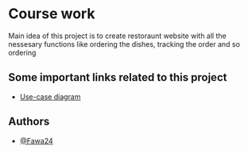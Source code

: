 
# Course work

Main idea of this project is to create restoraunt website with all the nessesary functions like ordering the dishes, tracking the order and so ordering

## Some important links related to this project

 - [Use-case diagram](https://www.figma.com/file/mbhrickLvkIBbXkFyfdiFc/CourseWorkUseCaseDiagram?type=design&node-id=0-1&mode=design&t=qbFiTVkbGP1u0ULh-0)
 
## Authors

- [@Fawa24](https://github.com/Fawa24)